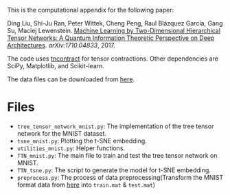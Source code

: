 This is the computational appendix for the following paper:

Ding Liu, Shi-Ju Ran, Peter Wittek, Cheng Peng, Raul Blázquez García, Gang Su, Maciej Lewenstein. [Machine Learning by Two-Dimensional Hierarchical Tensor Networks: A Quantum Information Theoretic Perspective on Deep Architectures](https://arxiv.org/abs/1710.04833). *arXiv:1710.04833*, 2017.

The code uses [tncontract](https://github.com/andrewdarmawan/tncontract) for tensor contractions. Other dependencies are SciPy, Matplotlib, and Scikit-learn.

The data files can be downloaded from [here](https://cloud.icfo.es/owncloud/index.php/s/Ks0QhCYTwiqmpSC?path=%2FMNIST%20Data).

Files
=====

- `tree_tensor_network_mnist.py`: The implementation of the tree tensor network for the MNIST dataset.
- `tsne_mnist.py`: Plotting the t-SNE embedding.
- `utilities_mnist.py`: Helper functions.
- `TTN_mnist.py`: The main file to train and test the tree tensor network on MNIST.
- `TTN_tsne.py`: The script to generate the model for t-SNE embedding.
- `preprocess.py`: The process of data preprocessing(Transform the MNIST format data from [here](<http://yann.lecun.com/exdb/mnist/>) into `train.mat` & `test.mat`)



